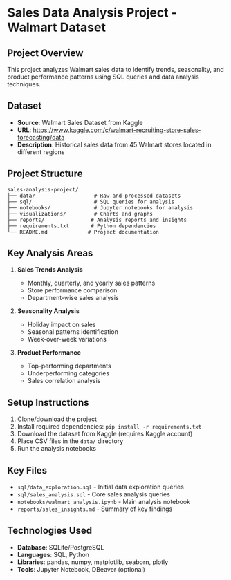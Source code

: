 # Sales Data Analysis Project - Walmart Dataset

## Project Overview
This project analyzes Walmart sales data to identify trends, seasonality, and product performance patterns using SQL queries and data analysis techniques.

## Dataset
- **Source**: Walmart Sales Dataset from Kaggle
- **URL**: https://www.kaggle.com/c/walmart-recruiting-store-sales-forecasting/data
- **Description**: Historical sales data from 45 Walmart stores located in different regions

## Project Structure
```
sales-analysis-project/
├── data/                   # Raw and processed datasets
├── sql/                    # SQL queries for analysis
├── notebooks/              # Jupyter notebooks for analysis
├── visualizations/         # Charts and graphs
├── reports/               # Analysis reports and insights
├── requirements.txt       # Python dependencies
└── README.md             # Project documentation
```

## Key Analysis Areas
1. **Sales Trends Analysis**
   - Monthly, quarterly, and yearly sales patterns
   - Store performance comparison
   - Department-wise sales analysis

2. **Seasonality Analysis**
   - Holiday impact on sales
   - Seasonal patterns identification
   - Week-over-week variations

3. **Product Performance**
   - Top-performing departments
   - Underperforming categories
   - Sales correlation analysis

## Setup Instructions
1. Clone/download the project
2. Install required dependencies: `pip install -r requirements.txt`
3. Download the dataset from Kaggle (requires Kaggle account)
4. Place CSV files in the `data/` directory
5. Run the analysis notebooks

## Key Files
- `sql/data_exploration.sql` - Initial data exploration queries
- `sql/sales_analysis.sql` - Core sales analysis queries
- `notebooks/walmart_analysis.ipynb` - Main analysis notebook
- `reports/sales_insights.md` - Summary of key findings

## Technologies Used
- **Database**: SQLite/PostgreSQL
- **Languages**: SQL, Python
- **Libraries**: pandas, numpy, matplotlib, seaborn, plotly
- **Tools**: Jupyter Notebook, DBeaver (optional)
